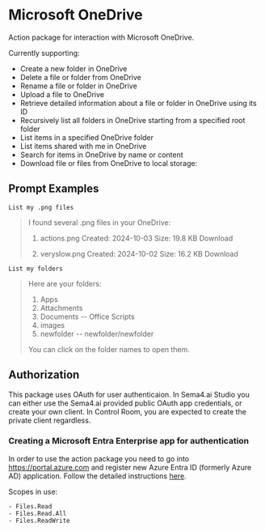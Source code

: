 # Microsoft OneDrive

Action package for interaction with Microsoft OneDrive.

Currently supporting:

- Create a new folder in OneDrive
- Delete a file or folder from OneDrive
- Rename a file or folder in OneDrive
- Upload a file to OneDrive
- Retrieve detailed information about a file or folder in OneDrive using its ID
- Recursively list all folders in OneDrive starting from a specified root folder
- List items in a specified OneDrive folder
- List items shared with me in OneDrive
- Search for items in OneDrive by name or content
- Download file or files from OneDrive to local storage:

## Prompt Examples

```
List my .png files
```

> I found several .png files in your OneDrive:
>
> 1. actions.png
>    Created: 2024-10-03
>    Size: 19.8 KB
>    Download
>
> 2. veryslow.png
>    Created: 2024-10-02
>    Size: 16.2 KB
>    Download

```
List my folders
```

> Here are your folders:
>
> 1. Apps
> 2. Attachments
> 3. Documents
>    -- Office Scripts
> 4. images
> 5. newfolder
>    -- newfolder/newfolder
>
> You can click on the folder names to open them.

## Authorization

This package uses OAuth for user authenticaion. In Sema4.ai Studio you can either use the Sema4.ai provided public OAuth app credentials, or create your own client. In Control Room, you are expected to create the private client regardless.

### Creating a Microsoft Entra Enterprise app for authentication

In order to use the action package you need to go into https://portal.azure.com and register new Azure Entra ID (formerly Azure AD) application. Follow the detailed instructions [here](https://sema4.ai/docs/actions/auth/microsoft).

Scopes in use:

    - Files.Read
    - Files.Read.All
    - Files.ReadWrite
